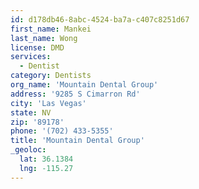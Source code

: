 ```yaml
---
id: d178db46-8abc-4524-ba7a-c407c8251d67
first_name: Mankei
last_name: Wong
license: DMD
services:
  - Dentist
category: Dentists
org_name: 'Mountain Dental Group'
address: '9285 S Cimarron Rd'
city: 'Las Vegas'
state: NV
zip: '89178'
phone: '(702) 433-5355'
title: 'Mountain Dental Group'
_geoloc:
  lat: 36.1384
  lng: -115.27
---
```

